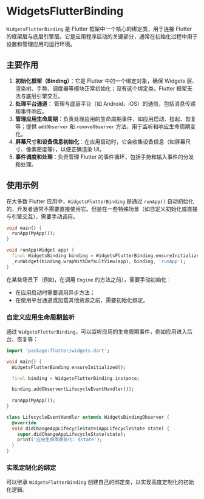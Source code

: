 # WidgetsFlutterBinding

`WidgetsFlutterBinding` 是 Flutter 框架中一个核心的绑定类，用于连接 Flutter 的框架层与底层引擎层。它是应用程序启动的关键部分，通常在初始化过程中用于设置和管理应用的运行环境。

## 主要作用

1. **初始化框架（Binding）**：它是 Flutter 中的一个绑定对象，确保 Widgets 层、渲染树、手势、调度器等模块正常初始化；没有这个绑定类，Flutter 框架无法与底层引擎交互。
2. **处理平台通道**： 管理与底层平台（如 Android、iOS）的通信，包括消息传递和事件响应。
3. **管理应用生命周期**：负责处理应用的生命周期事件，如应用启动、挂起、恢复等；提供 `addObserver` 和 `removeObserver` 方法，用于监听和响应生命周期变化。
4. **屏幕尺寸和设备信息初始化**：在应用启动时，它会收集设备信息（如屏幕尺寸、像素密度等），以便正确渲染 UI。
5. **事件调度和处理**：负责管理 Flutter 的事件循环，包括手势和输入事件的分发和处理。


## 使用示例

在大多数 Flutter 应用中，`WidgetsFlutterBinding` 是通过 `runApp()` 自动初始化的，开发者通常不需要直接使用它。但是在一些特殊场景（如自定义初始化或直接与引擎交互），需要手动调用。

```dart
void main() { 
  runApp(MyApp()); 
}

void runApp(Widget app) {
  final WidgetsBinding binding = WidgetsFlutterBinding.ensureInitialized();
  _runWidget(binding.wrapWithDefaultView(app), binding, 'runApp');
}
```

在某些场景下（例如，在调用 `Engine` 的方法之前），需要手动初始化：

+ 在应用启动时需要调用异步方法；
+ 在使用平台通道或加载其他资源之前，需要初始化绑定。

### 自定义应用生命周期监听

通过 `WidgetsFlutterBinding`，可以监听应用的生命周期事件，例如应用进入后台、恢复等：

```dart
import 'package:flutter/widgets.dart';

void main() {
  WidgetsFlutterBinding.ensureInitialized();

  final binding = WidgetsFlutterBinding.instance;

  binding.addObserver(LifecycleEventHandler());
  
  runApp(MyApp());
}

class LifecycleEventHandler extends WidgetsBindingObserver {
  @override
  void didChangeAppLifecycleState(AppLifecycleState state) {
    super.didChangeAppLifecycleState(state);
    print('应用生命周期变化: $state');
  }
}
```

### 实现定制化的绑定

可以继承 `WidgetsFlutterBinding` 创建自己的绑定类，以实现高度定制化的初始化逻辑。